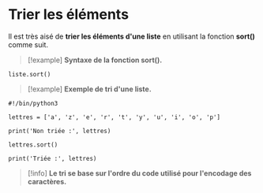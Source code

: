 # Trier les éléments

Il est très aisé de **trier les éléments d'une liste** en utilisant la fonction **sort()** comme suit.

>[!example] **Syntaxe de la fonction sort().**
```
liste.sort()
```

>[!example] **Exemple de tri d'une liste.**
```
#!/bin/python3

lettres = ['a', 'z', 'e', 'r', 't', 'y', 'u', 'i', 'o', 'p']

print('Non triée :', lettres)

lettres.sort()

print('Triée :', lettres)
```

>[!info] **Le tri se base sur l'ordre du code utilisé pour l'encodage des caractères.**

